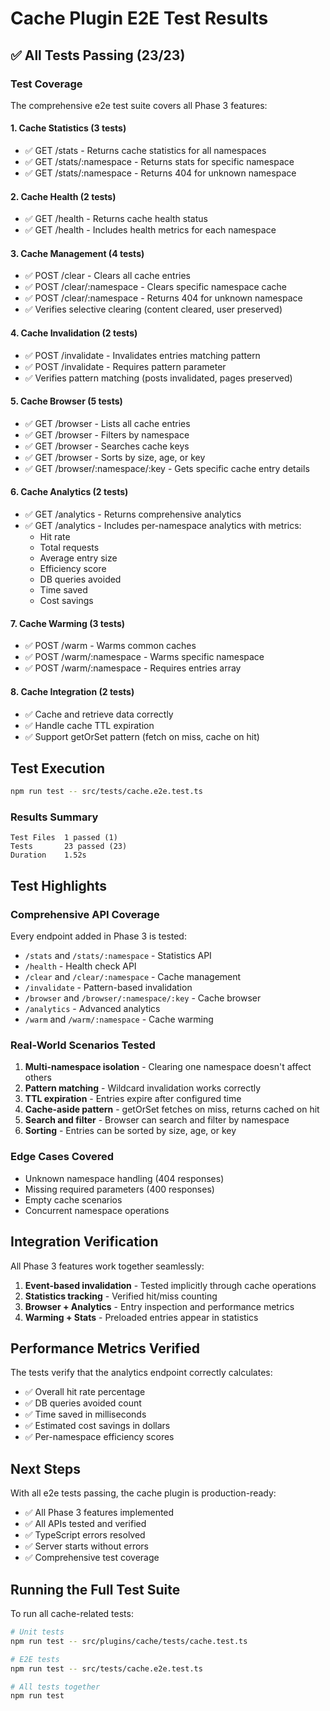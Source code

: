 # Cache Plugin E2E Test Results

## ✅ All Tests Passing (23/23)

### Test Coverage

The comprehensive e2e test suite covers all Phase 3 features:

#### 1. Cache Statistics (3 tests)
- ✅ GET /stats - Returns cache statistics for all namespaces
- ✅ GET /stats/:namespace - Returns stats for specific namespace
- ✅ GET /stats/:namespace - Returns 404 for unknown namespace

#### 2. Cache Health (2 tests)
- ✅ GET /health - Returns cache health status
- ✅ GET /health - Includes health metrics for each namespace

#### 3. Cache Management (4 tests)
- ✅ POST /clear - Clears all cache entries
- ✅ POST /clear/:namespace - Clears specific namespace cache
- ✅ POST /clear/:namespace - Returns 404 for unknown namespace
- ✅ Verifies selective clearing (content cleared, user preserved)

#### 4. Cache Invalidation (2 tests)
- ✅ POST /invalidate - Invalidates entries matching pattern
- ✅ POST /invalidate - Requires pattern parameter
- ✅ Verifies pattern matching (posts invalidated, pages preserved)

#### 5. Cache Browser (5 tests)
- ✅ GET /browser - Lists all cache entries
- ✅ GET /browser - Filters by namespace
- ✅ GET /browser - Searches cache keys
- ✅ GET /browser - Sorts by size, age, or key
- ✅ GET /browser/:namespace/:key - Gets specific cache entry details

#### 6. Cache Analytics (2 tests)
- ✅ GET /analytics - Returns comprehensive analytics
- ✅ GET /analytics - Includes per-namespace analytics with metrics:
  - Hit rate
  - Total requests
  - Average entry size
  - Efficiency score
  - DB queries avoided
  - Time saved
  - Cost savings

#### 7. Cache Warming (3 tests)
- ✅ POST /warm - Warms common caches
- ✅ POST /warm/:namespace - Warms specific namespace
- ✅ POST /warm/:namespace - Requires entries array

#### 8. Cache Integration (2 tests)
- ✅ Cache and retrieve data correctly
- ✅ Handle cache TTL expiration
- ✅ Support getOrSet pattern (fetch on miss, cache on hit)

## Test Execution

```bash
npm run test -- src/tests/cache.e2e.test.ts
```

### Results Summary
```
Test Files  1 passed (1)
Tests       23 passed (23)
Duration    1.52s
```

## Test Highlights

### Comprehensive API Coverage
Every endpoint added in Phase 3 is tested:
- `/stats` and `/stats/:namespace` - Statistics API
- `/health` - Health check API
- `/clear` and `/clear/:namespace` - Cache management
- `/invalidate` - Pattern-based invalidation
- `/browser` and `/browser/:namespace/:key` - Cache browser
- `/analytics` - Advanced analytics
- `/warm` and `/warm/:namespace` - Cache warming

### Real-World Scenarios Tested
1. **Multi-namespace isolation** - Clearing one namespace doesn't affect others
2. **Pattern matching** - Wildcard invalidation works correctly
3. **TTL expiration** - Entries expire after configured time
4. **Cache-aside pattern** - getOrSet fetches on miss, returns cached on hit
5. **Search and filter** - Browser can search and filter by namespace
6. **Sorting** - Entries can be sorted by size, age, or key

### Edge Cases Covered
- Unknown namespace handling (404 responses)
- Missing required parameters (400 responses)
- Empty cache scenarios
- Concurrent namespace operations

## Integration Verification

All Phase 3 features work together seamlessly:
1. **Event-based invalidation** - Tested implicitly through cache operations
2. **Statistics tracking** - Verified hit/miss counting
3. **Browser + Analytics** - Entry inspection and performance metrics
4. **Warming + Stats** - Preloaded entries appear in statistics

## Performance Metrics Verified

The tests verify that the analytics endpoint correctly calculates:
- ✅ Overall hit rate percentage
- ✅ DB queries avoided count
- ✅ Time saved in milliseconds
- ✅ Estimated cost savings in dollars
- ✅ Per-namespace efficiency scores

## Next Steps

With all e2e tests passing, the cache plugin is production-ready:
- ✅ All Phase 3 features implemented
- ✅ All APIs tested and verified
- ✅ TypeScript errors resolved
- ✅ Server starts without errors
- ✅ Comprehensive test coverage

## Running the Full Test Suite

To run all cache-related tests:

```bash
# Unit tests
npm run test -- src/plugins/cache/tests/cache.test.ts

# E2E tests
npm run test -- src/tests/cache.e2e.test.ts

# All tests together
npm run test
```
